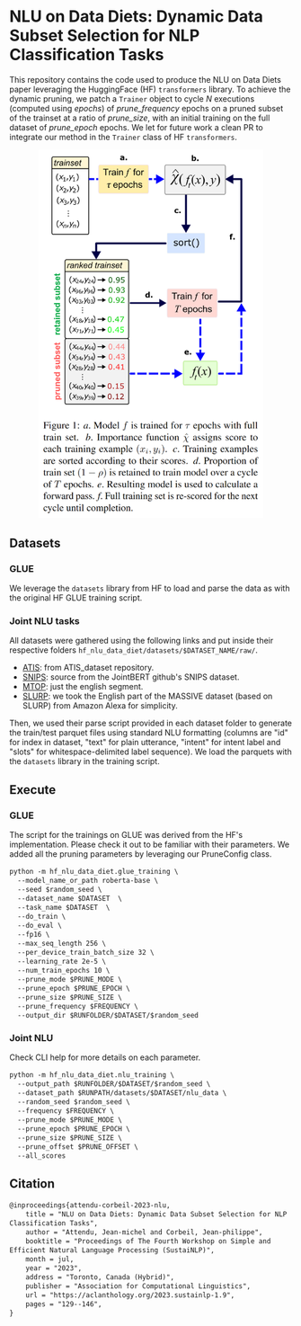# NLU on Data Diets: Dynamic Data Subset Selection for NLP Classification Tasks

This repository contains the code used to produce the NLU on Data Diets paper leveraging the HuggingFace (HF) `transformers` library. To achieve the dynamic pruning, we patch a `Trainer` object to cycle *N* executions (computed using *epochs*) of *prune_frequency* epochs on a pruned subset of the trainset at a ratio of *prune_size*, with an initial training on the full dataset of *prune_epoch* epochs. We let for future work a clean PR to integrate our method in the `Trainer` class of HF `transformers`.

<p align="center">
  <img src="img/nlu_data_diet.png" width="400">
</p>

## Datasets

### GLUE

We leverage the `datasets` library from HF to load and parse the data as with the original HF GLUE training script.

### Joint NLU tasks

All datasets were gathered using the following links and put inside their respective folders `hf_nlu_data_diet/datasets/$DATASET_NAME/raw/`.

  - [ATIS](https://github.com/howl-anderson/ATIS_dataset/tree/master): from ATIS_dataset repository.
  - [SNIPS](https://github.com/monologg/JointBERT): source from the JointBERT github's SNIPS dataset.
  - [MTOP](https://fb.me/mtop_dataset): just the english segment.
  - [SLURP](https://github.com/alexa/massive): we took the English part of the MASSIVE dataset (based on SLURP) from Amazon Alexa for simplicity.

Then, we used their parse script provided in each dataset folder to generate the train/test parquet files using standard NLU formatting (columns are "id" for index in dataset, "text" for plain utterance, "intent" for intent label and "slots" for whitespace-delimited label sequence). We load the parquets with the `datasets` library in the training script.

## Execute

### GLUE

The script for the trainings on GLUE was derived from the HF's implementation. Please check it out to be familiar with their parameters. We added all the pruning parameters by leveraging our PruneConfig class.

    python -m hf_nlu_data_diet.glue_training \
      --model_name_or_path roberta-base \
      --seed $random_seed \
      --dataset_name $DATASET  \
      --task_name $DATASET  \
      --do_train \
      --do_eval \
      --fp16 \
      --max_seq_length 256 \
      --per_device_train_batch_size 32 \
      --learning_rate 2e-5 \
      --num_train_epochs 10 \
      --prune_mode $PRUNE_MODE \
      --prune_epoch $PRUNE_EPOCH \
      --prune_size $PRUNE_SIZE \
      --prune_frequency $FREQUENCY \
      --output_dir $RUNFOLDER/$DATASET/$random_seed

### Joint NLU

Check CLI help for more details on each parameter.

    python -m hf_nlu_data_diet.nlu_training \
      --output_path $RUNFOLDER/$DATASET/$random_seed \
      --dataset_path $RUNPATH/datasets/$DATASET/nlu_data \
      --random_seed $random_seed \
      --frequency $FREQUENCY \
      --prune_mode $PRUNE_MODE \
      --prune_epoch $PRUNE_EPOCH \
      --prune_size $PRUNE_SIZE \
      --prune_offset $PRUNE_OFFSET \
      --all_scores

## Citation

    @inproceedings{attendu-corbeil-2023-nlu,
        title = "NLU on Data Diets: Dynamic Data Subset Selection for NLP Classification Tasks",
        author = "Attendu, Jean-michel and Corbeil, Jean-philippe",
        booktitle = "Proceedings of The Fourth Workshop on Simple and Efficient Natural Language Processing (SustaiNLP)",
        month = jul,
        year = "2023",
        address = "Toronto, Canada (Hybrid)",
        publisher = "Association for Computational Linguistics",
        url = "https://aclanthology.org/2023.sustainlp-1.9",
        pages = "129--146",
    }
